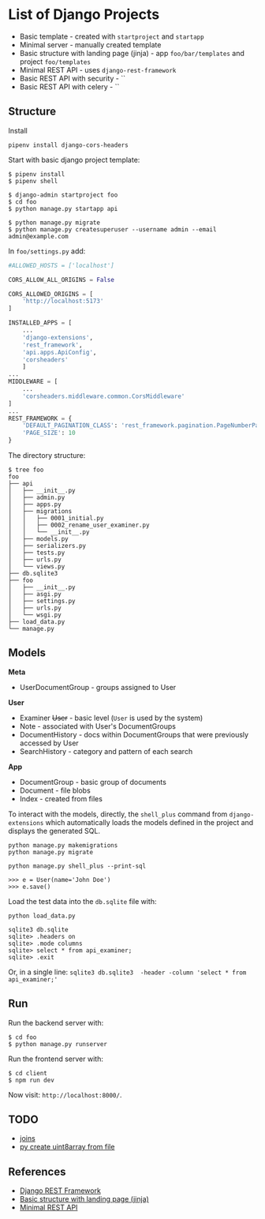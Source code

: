 

# List of Django Projects

* Basic template - created with `startproject` and `startapp`
* Minimal server - manually created template
* Basic structure with landing page (jinja) - app `foo/bar/templates` and project `foo/templates`
* Minimal REST API - uses `django-rest-framework`
* Basic REST API with security - ``
* Basic REST API with celery - ``



## Structure

Install

```shell
pipenv install django-cors-headers
```


Start with basic django project template:

```shell
$ pipenv install
$ pipenv shell

$ django-admin startproject foo
$ cd foo
$ python manage.py startapp api

$ python manage.py migrate
$ python manage.py createsuperuser --username admin --email admin@example.com
```


In `foo/settings.py` add:

```python
#ALLOWED_HOSTS = ['localhost']

CORS_ALLOW_ALL_ORIGINS = False

CORS_ALLOWED_ORIGINS = [
    'http://localhost:5173'
]

INSTALLED_APPS = [
    ...
    'django-extensions',
    'rest_framework',
    'api.apps.ApiConfig',
    'corsheaders'
    ]
...
MIDDLEWARE = [
    ...
    'corsheaders.middleware.common.CorsMiddleware'
]
...
REST_FRAMEWORK = {
    'DEFAULT_PAGINATION_CLASS': 'rest_framework.pagination.PageNumberPagination',
    'PAGE_SIZE': 10
}
```

The directory structure:

```
$ tree foo
foo
├── api
│   ├── __init__.py
│   ├── admin.py
│   ├── apps.py
│   ├── migrations
│   │   ├── 0001_initial.py
│   │   ├── 0002_rename_user_examiner.py
│   │   └── __init__.py
│   ├── models.py
│   ├── serializers.py
│   ├── tests.py
│   ├── urls.py
│   └── views.py
├── db.sqlite3
├── foo
│   ├── __init__.py
│   ├── asgi.py
│   ├── settings.py
│   ├── urls.py
│   └── wsgi.py
├── load_data.py
└── manage.py
```


## Models


__Meta__

* UserDocumentGroup - groups assigned to User

__User__

* Examiner ~~User~~ - basic level (`User` is used by the system)
* Note - associated with User's DocumentGroups
* DocumentHistory - docs within DocumentGroups that were previously accessed by User
* SearchHistory - category and pattern of each search

__App__

* DocumentGroup - basic group of documents
* Document - file blobs
* Index - created from files


To interact with the models, directly, the `shell_plus` command from `django-extensions` which automatically loads the models defined in the project and displays the generated SQL.

```shell
python manage.py makemigrations
python manage.py migrate

python manage.py shell_plus --print-sql

>>> e = User(name='John Doe')
>>> e.save()
```

Load the test data into the `db.sqlite` file with:

```shell
python load_data.py

sqlite3 db.sqlite 
sqlite> .headers on
sqlite> .mode columns
sqlite> select * from api_examiner;
sqlite> .exit
```

Or, in a single line: `sqlite3 db.sqlite3  -header -column 'select * from api_examiner;'`


## Run

Run the backend server with:

```shell
$ cd foo
$ python manage.py runserver
```

Run the frontend server with:

```shell
$ cd client
$ npm run dev
```

Now visit: `http://localhost:8000/`.



## TODO

* [joins](https://www.pythontutorial.net/django-tutorial/django-one-to-one/)
* [py create uint8array from file](https://stackoverflow.com/questions/71036800/how-to-write-file-with-data-is-uint8array)


## References

* [Django REST Framework](https://www.youtube.com/watch?v=cJveiktaOSQ)
* [Basic structure with landing page (jinja)](https://www.youtube.com/watch?v=-qUoCBExAvY)
* [Minimal REST API](https://www.youtube.com/watch?v=DvNBQm_M6q8)